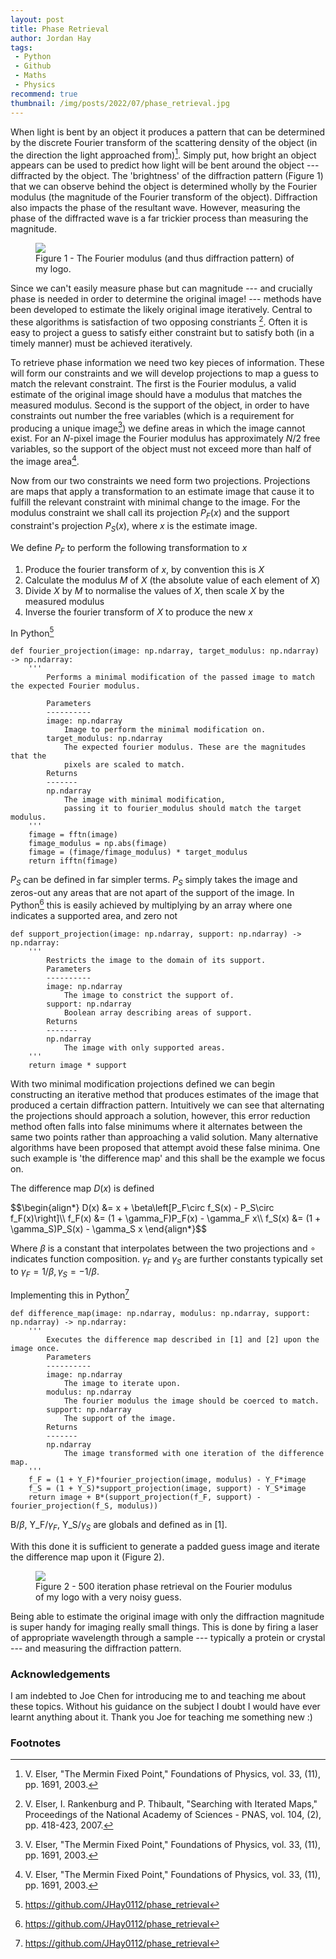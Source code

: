 ```yaml
---
layout: post
title: Phase Retrieval
author: Jordan Hay
tags:
 - Python
 - Github
 - Maths
 - Physics
recommend: true
thumbnail: /img/posts/2022/07/phase_retrieval.jpg
---
```


When light is bent by an object it produces a pattern that can be determined by the discrete Fourier transform of the scattering density of the object (in the direction the light approached from)[^2]. Simply put, how bright an object appears can be used to predict how light will be bent around the object --- diffracted by the object. The 'brightness' of the diffraction pattern (Figure 1) that we can observe behind the object is determined wholly by the Fourier modulus (the magnitude of the Fourier transform of the object). Diffraction also impacts the phase of the resultant wave. However, measuring the phase of the diffracted wave is a far trickier process than measuring the magnitude.

<figure>
    <img src="/img/posts/2022/07/phase_retrieval.jpg" />
    <figcaption>Figure 1 - The Fourier modulus (and thus diffraction pattern) of my logo.</figcaption>
</figure>

Since we can't easily measure phase but can magnitude --- and crucially phase is needed in order to determine the original image! --- methods have been developed to estimate the likely original image iteratively. Central to these algorithms is satisfaction of two opposing constriants [^1]. Often it is easy to project a guess to satisfy either constraint but to satisfy both (in a timely manner) must be achieved iteratively.

To retrieve phase information we need two key pieces of information. These will form our constraints and we will develop projections to map a guess to match the relevant constraint. The first is the Fourier modulus, a valid estimate of the original image should have a modulus that matches the measured modulus. Second is the support of the object, in order to have constraints out number the free variables (which is a requirement for producing a unique image[^2]) we define areas in which the image cannot exist. For an $N$-pixel image the Fourier modulus has approximately $N/2$ free variables, so the support of the object must not exceed more than half of the image area[^2].

Now from our two constraints we need form two projections. Projections are maps that apply a transformation to an estimate image that cause it to fulfill the relevant constraint with minimal change to the image. For the modulus constraint we shall call its projection $P_F(x)$ and the support constraint's projection $P_S(x)$, where $x$ is the estimate image.

We define $P_F$ to perform the following transformation to $x$

1. Produce the fourier transform of $x$, by convention this is $X$
2. Calculate the modulus $M$ of $X$ (the absolute value of each element of $X$)
3. Divide $X$ by $M$ to normalise the values of $X$, then scale $X$ by the measured modulus
4. Inverse the fourier transform of $X$ to produce the new $x$

In Python[^3]

<pre><code class="language-python">def fourier_projection(image: np.ndarray, target_modulus: np.ndarray) -> np.ndarray:
    '''
        Performs a minimal modification of the passed image to match the expected Fourier modulus.
        
        Parameters
        ----------
        image: np.ndarray
            Image to perform the minimal modification on.
        target_modulus: np.ndarray
            The expected fourier modulus. These are the magnitudes that the
            pixels are scaled to match.
        Returns
        -------
        np.ndarray
            The image with minimal modification, 
            passing it to fourier_modulus should match the target modulus.
    '''
    fimage = fftn(image)
    fimage_modulus = np.abs(fimage)
    fimage = (fimage/fimage_modulus) * target_modulus
    return ifftn(fimage)</code></pre>

$P_S$ can be defined in far simpler terms. $P_S$ simply takes the image and zeros-out any areas that are not apart of the support of the image. In Python[^3] this is easily achieved by multiplying by an array where one indicates a supported area, and zero not

<pre><code class="language-python">def support_projection(image: np.ndarray, support: np.ndarray) -> np.ndarray:
    '''
        Restricts the image to the domain of its support.
        Parameters
        ----------
        image: np.ndarray
            The image to constrict the support of.
        support: np.ndarray
            Boolean array describing areas of support.
        Returns
        -------
        np.ndarray
            The image with only supported areas.
    '''
    return image * support</code></pre>

With two minimal modification projections defined we can begin constructing an iterative method that produces estimates of the image that produced a certain diffraction pattern. Intuitively we can see that alternating the projections should approach a solution, however, this error reduction method often falls into false minimums where it alternates between the same two points rather than approaching a valid solution. Many alternative algorithms have been proposed that attempt avoid these false minima. One such example is 'the difference map' and this shall be the example we focus on.

The difference map $D(x)$ is defined

<p>$$\begin{align*}
D(x) &= x + \beta\left[P_F\circ f_S(x) - P_S\circ f_F(x)\right]\\
f_F(x) &= (1 + \gamma_F)P_F(x) - \gamma_F x\\
f_S(x) &= (1 + \gamma_S)P_S(x) - \gamma_S x
\end{align*}$$</p>

Where $\beta$ is a constant that interpolates between the two projections and $\circ$ indicates function composition.
$\gamma_F$ and $\gamma_S$ are further constants typically set to $\gamma_F = 1/\beta, \gamma_S = -1/\beta$.

Implementing this in Python[^3]

<pre><code class="language-python">def difference_map(image: np.ndarray, modulus: np.ndarray, support: np.ndarray) -> np.ndarray:
    '''
        Executes the difference map described in [1] and [2] upon the image once.
        Parameters
        ----------
        image: np.ndarray
            The image to iterate upon.
        modulus: np.ndarray
            The fourier modulus the image should be coerced to match.
        support: np.ndarray
            The support of the image.
        Returns
        -------
        np.ndarray
            The image transformed with one iteration of the difference map.
    '''
    f_F = (1 + Y_F)*fourier_projection(image, modulus) - Y_F*image
    f_S = (1 + Y_S)*support_projection(image, support) - Y_S*image
    return image + B*(support_projection(f_F, support) - fourier_projection(f_S, modulus))</code></pre>

B/$\beta$, Y_F/$\gamma_F$, Y_S/$\gamma_S$ are globals and defined as in [1].

With this done it is sufficient to generate a padded guess image and iterate the difference map upon it (Figure 2).

<figure>
    <img src="/img/posts/2022/07/difference_map_phase_retrieval.png" />
    <figcaption>Figure 2 - 500 iteration phase retrieval on the Fourier modulus of my logo with a very noisy guess.</figcaption>
</figure>

Being able to estimate the original image with only the diffraction magnitude is super handy for imaging really small things. This is done by firing a laser of appropriate wavelength through a sample --- typically a protein or crystal --- and measuring the diffraction pattern.

### Acknowledgements

I am indebted to Joe Chen for introducing me to and teaching me about these topics. Without his guidance on the subject I doubt I would have ever learnt anything about it. Thank you Joe for teaching me something new :)

### Footnotes

[^1]: V. Elser, I. Rankenburg and P. Thibault, "Searching with Iterated Maps," Proceedings of the National Academy of Sciences - PNAS, vol. 104, (2), pp. 418-423, 2007.

[^2]: V. Elser, "The Mermin Fixed Point," Foundations of Physics, vol. 33, (11), pp. 1691, 2003.

[^3]: <a href="https://github.com/JHay0112/phase_retrieval" target="_blank">https://github.com/JHay0112/phase_retrieval</a>